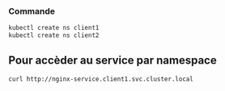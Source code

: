### Commande 

```bash
kubectl create ns client1
kubectl create ns client2
```

## Pour accèder au service par namespace 

```bash
curl http://nginx-service.client1.svc.cluster.local
```